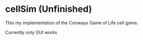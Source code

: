 # cellSim (Unfinished)

This my implementation of the Conways Game of Life cell game.

Currently only GUI works
